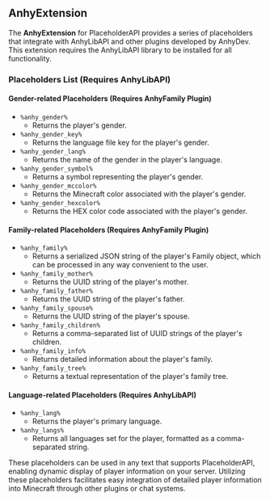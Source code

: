 ## AnhyExtension

The **AnhyExtension** for PlaceholderAPI provides a series of placeholders that integrate with AnhyLibAPI and other plugins developed by AnhyDev. This extension requires the AnhyLibAPI library to be installed for all functionality.

### Placeholders List (Requires AnhyLibAPI)

#### Gender-related Placeholders (Requires AnhyFamily Plugin)

- `%anhy_gender%`
  - Returns the player's gender.
- `%anhy_gender_key%`
  - Returns the language file key for the player's gender.
- `%anhy_gender_lang%`
  - Returns the name of the gender in the player's language.
- `%anhy_gender_symbol%`
  - Returns a symbol representing the player's gender.
- `%anhy_gender_mccolor%`
  - Returns the Minecraft color associated with the player's gender.
- `%anhy_gender_hexcolor%`
  - Returns the HEX color code associated with the player's gender.

#### Family-related Placeholders (Requires AnhyFamily Plugin)

- `%anhy_family%`
  - Returns a serialized JSON string of the player's Family object, which can be processed in any way convenient to the user.
- `%anhy_family_mother%`
  - Returns the UUID string of the player's mother.
- `%anhy_family_father%`
  - Returns the UUID string of the player's father.
- `%anhy_family_spouse%`
  - Returns the UUID string of the player's spouse.
- `%anhy_family_children%`
  - Returns a comma-separated list of UUID strings of the player's children.
- `%anhy_family_info%`
  - Returns detailed information about the player's family.
- `%anhy_family_tree%`
  - Returns a textual representation of the player's family tree.

#### Language-related Placeholders (Requires AnhyLibAPI)

- `%anhy_lang%`
  - Returns the player's primary language.
- `%anhy_langs%`
  - Returns all languages set for the player, formatted as a comma-separated string.

These placeholders can be used in any text that supports PlaceholderAPI, enabling dynamic display of player information on your server. Utilizing these placeholders facilitates easy integration of detailed player information into Minecraft through other plugins or chat systems.

